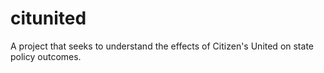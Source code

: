 # citunited
A project that seeks to understand the effects of Citizen's United on state policy outcomes.
